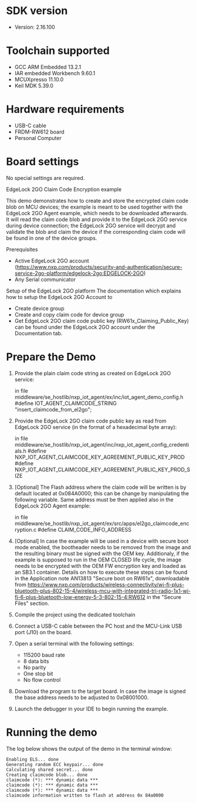 
SDK version
===========
- Version: 2.16.100

Toolchain supported
===================
- GCC ARM Embedded  13.2.1
- IAR embedded Workbench  9.60.1
- MCUXpresso  11.10.0
- Keil MDK  5.39.0

Hardware requirements
=====================
- USB-C cable
- FRDM-RW612 board
- Personal Computer

Board settings
==============
No special settings are required.

EdgeLock 2GO Claim Code Encryption example

This demo demonstrates how to create and store the encrypted claim code blob on MCU devices;
the example is meant to be used together with the EdgeLock 2GO Agent example, which needs to be downloaded
afterwards. It will read the claim code blob and provide it to the EdgeLock 2GO service during device connection;
the EdgeLock 2GO service will decrypt and validate the blob and claim the device if the corresponding claim code
will be found in one of the device groups.

Prerequisites
- Active EdgeLock 2GO account (https://www.nxp.com/products/security-and-authentication/secure-service-2go-platform/edgelock-2go:EDGELOCK-2GO)
- Any Serial communicator

Setup of the EdgeLock 2GO platform
The documentation which explains how to setup the EdgeLock 2GO Account to
- Create device group
- Create and copy claim code for device group
- Get EdgeLock 2GO claim code public key (RW61x_Claiming_Public_Key)
can be found under the EdgeLock 2GO account under the Documentation tab.

Prepare the Demo
================
1.  Provide the plain claim code string as created on EdgeLock 2GO service:

    in file middleware/se_hostlib/nxp_iot_agent/ex/inc/iot_agent_demo_config.h
    #define IOT_AGENT_CLAIMCODE_STRING "insert_claimcode_from_el2go";

2.  Provide the EdgeLock 2GO claim code public key as read from EdgeLock 2GO service
    (in the format of a hexadecimal byte array): 

    in file middleware/se_hostlib/nxp_iot_agent/inc/nxp_iot_agent_config_credentials.h
    #define NXP_IOT_AGENT_CLAIMCODE_KEY_AGREEMENT_PUBLIC_KEY_PROD
    #define NXP_IOT_AGENT_CLAIMCODE_KEY_AGREEMENT_PUBLIC_KEY_PROD_SIZE

3.  [Optional] The Flash address where the claim code will be written is by default located
    at 0x084A0000; this can be change by manipulating the following variable. Same address must
    be then applied also in the EdgeLock 2GO Agent example:

    in file middleware/se_hostlib/nxp_iot_agent/ex/src/apps/el2go_claimcode_encryption.c
    #define CLAIM_CODE_INFO_ADDRESS

4.  [Optional] In case the example will be used in a device with secure boot mode enabled, the bootheader
    needs to be removed from the image and the resulting binary must be signed with the OEM key.
    Additionaly, if the example is supposed to run in the OEM CLOSED life cycle, the image needs to be encrypted with
    the OEM FW encryption key and loaded as an SB3.1 container.
    Details on how to execute these steps can be found in the Application note AN13813 "Secure boot on RW61x", downloadable from
    https://www.nxp.com/products/wireless-connectivity/wi-fi-plus-bluetooth-plus-802-15-4/wireless-mcu-with-integrated-tri-radio-1x1-wi-fi-6-plus-bluetooth-low-energy-5-3-802-15-4:RW612
    in the "Secure Files" section.

5.  Compile the project using the dedicated toolchain

6.  Connect a USB-C cable between the PC host and the MCU-Link USB port (J10) on the board.
7.  Open a serial terminal with the following settings:
    - 115200 baud rate
    - 8 data bits
    - No parity
    - One stop bit
    - No flow control
8.  Download the program to the target board. In case the image is signed the base address needs to be adjusted
    to 0x08001000.
9.  Launch the debugger in your IDE to begin running the example.

Running the demo
================
The log below shows the output of the demo in the terminal window:
~~~~~~~~~~~~~~~~~~~~~~~~~~~~~~~~~~~
Enabling ELS... done
Generating random ECC keypair... done
Calculating shared secret... done
Creating claimcode blob... done
claimcode (*): *** dynamic data ***
claimcode (*): *** dynamic data ***
claimcode (*): *** dynamic data ***
claimcode information written to flash at address 0x 84a0000
~~~~~~~~~~~~~~~~~~~~~~~~~~~~~~~~~~~
